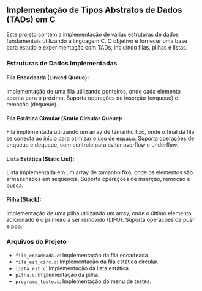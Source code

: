 
## Implementação de Tipos Abstratos de Dados (TADs) em C
Este projeto contém a implementação de várias estruturas de dados fundamentais utilizando a linguagem C. O objetivo é fornecer uma base para estudo e experimentação com TADs, incluindo filas, pilhas e listas.

### Estruturas de Dados Implementadas
#### Fila Encadeada (Linked Queue):

Implementação de uma fila utilizando ponteiros, onde cada elemento aponta para o próximo.
Suporta operações de inserção (enqueue) e remoção (dequeue).

#### Fila Estática Circular (Static Circular Queue):

Fila implementada utilizando um array de tamanho fixo, onde o final da fila se conecta ao início para otimizar o uso de espaço.
Suporta operações de enqueue e dequeue, com controle para evitar overflow e underflow.

#### Lista Estática (Static List):

Lista implementada em um array de tamanho fixo, onde os elementos são armazenados em sequência.
Suporta operações de inserção, remoção e busca.

#### Pilha (Stack):

Implementação de uma pilha utilizando um array, onde o último elemento adicionado é o primeiro a ser removido (LIFO). Suporta operações de push e pop.
### Arquivos do Projeto

- `fila_encadeada.c`: Implementação da fila encadeada.
- `fila_est_circ.c`: Implementação da fila estática circular.
- `lista_est.c`: Implementação da lista estática.
- `pilha.c`: Implementação da pilha.
- `programa_teste.c`: Implementação do menu de testes.